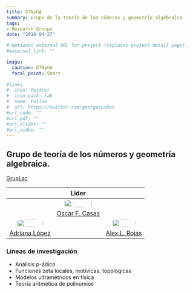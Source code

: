 ```yaml
---
title: GTNyGA
summary: Grupo de la teoría de los números y geometría algebraica
tags:
- Research Groups
date: "2016-04-27"

# Optional external URL for project (replaces project detail page).
#external_link: ""

image:
  caption: GTNyGA
  focal_point: Smart
  
#links:
#- icon: twitter
#  icon_pack: fab
#  name: Follow
#  url: https://twitter.com/georgecushen
#url_code: ""
#url_pdf: ""
#url_slides: ""
#url_video: ""
---
```


<style>
  #circleM
  {
  border-radius:50% 50% 50% 50%;
  width: 80%;
  }
</style>

## Grupo de teoría de los números y geometría algebraica.
  
[GrupLac](https://scienti.minciencias.gov.co/gruplac/jsp/visualiza/visualizagr.jsp?nro=00000000007861)


&nbsp;| Lider | &nbsp;
:---: | :---:| :---:
&nbsp;|[<img src ="https://matematicas.netlify.app/authors/casas-o/avatar_hu0bec754c052aaefdfa2f71c6f2ad61f5_109440_270x270_fill_q90_lanczos_center.jpg" id="circleM">](https://matematicas.netlify.app/authors/casas-o/) | &nbsp;
&nbsp;| [Oscar F. Casas](https://matematicas.netlify.app/authors/casas-o/) | &nbsp;
[<img src ="https://matematicas.netlify.app/authors/lopez-a/avatar_huf7f9d4c0c6ea4bb920438d045f710456_306427_270x270_fill_q90_lanczos_center.jpg"  id="circleM">](https://matematicas.netlify.app/authors/lopez-a/) | &nbsp;| [<img src ="https://matematicas.netlify.app/authors/rojas-a/avatar_hu679506257a7bbdcb8f10a04de94368dd_73473_270x270_fill_q90_lanczos_center.jpg"  id="circleM">](https://matematicas.netlify.app/authors/rojas-a/)|
[Adriana López](https://matematicas.netlify.app/authors/lopez-a/)|&nbsp;| [Alex L. Rojas](https://matematicas.netlify.app/authors/rojas-a/)


### Líneas de investigación

+ Análisis p-ádico
+ Funciones zeta locales, motívicas, topológicas
+ Modelos ultramétricos en física
+ Teoría aritmética de polinomios



